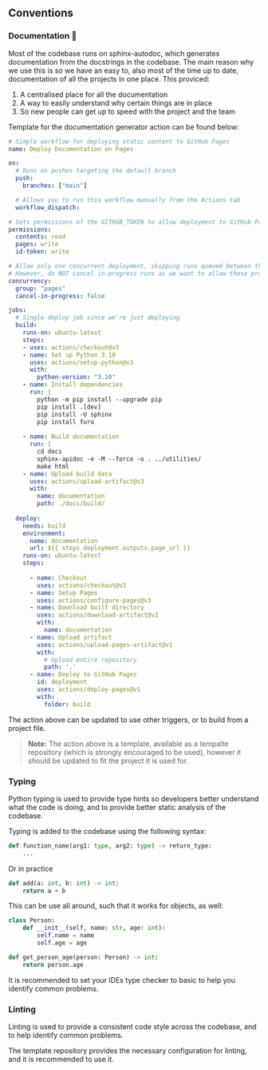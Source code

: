 ## Conventions

### Documentation 📃
Most of the codebase runs on sphinx-autodoc, which generates documentation from the docstrings in the codebase. The main reason why we use this is so we have an easy to, also most of the time up to date, documentation of all the projects in one place.
This proviced:
1. A centralised place for all the documentation
2. A way to easily understand why certain things are in place
3. So new people can get up to speed with the project and the team

Template for the documentation generator action can be found below:
```yaml
# Simple workflow for deploying static content to GitHub Pages
name: Deploy Documentation on Pages

on:
  # Runs on pushes targeting the default branch
  push:
    branches: ["main"]

  # Allows you to run this workflow manually from the Actions tab
  workflow_dispatch:

# Sets permissions of the GITHUB_TOKEN to allow deployment to GitHub Pages
permissions:
  contents: read
  pages: write
  id-token: write

# Allow only one concurrent deployment, skipping runs queued between the run in-progress and latest queued.
# However, do NOT cancel in-progress runs as we want to allow these production deployments to complete.
concurrency:
  group: "pages"
  cancel-in-progress: false

jobs:
  # Single deploy job since we're just deploying
  build:
    runs-on: ubuntu-latest
    steps:
    - uses: actions/checkout@v3
    - name: Set up Python 3.10
      uses: actions/setup-python@v3
      with:
        python-version: "3.10"
    - name: Install dependencies
      run: |
        python -m pip install --upgrade pip
        pip install .[dev]
        pip install -U sphinx
        pip install furo
        
    - name: Build documentation
      run: |
        cd docs
        sphinx-apidoc -e -M --force -o . ../utilities/
        make html
    - name: Upload build data
      uses: actions/upload-artifact@v3
      with:
        name: documentation
        path: ./docs/build/
        
  deploy:
    needs: build
    environment:
      name: documentation
      url: ${{ steps.deployment.outputs.page_url }}
    runs-on: ubuntu-latest
    steps:
   
      - name: Checkout
        uses: actions/checkout@v3
      - name: Setup Pages
        uses: actions/configure-pages@v3
      - name: Download built directory
        uses: actions/download-artifact@v3
        with:
          name: documentation
      - name: Upload artifact
        uses: actions/upload-pages-artifact@v1
        with:
          # Upload entire repository
          path: '.'
      - name: Deploy to GitHub Pages
        id: deployment
        uses: actions/deploy-pages@v1
        with:
          folder: build

```

The action above can be updated to use other triggers, or to build from a project file.

>**Note:** The action above is a template, available as a tempalte repository (which is strongly encouraged to be used), however it should be updated to fit the project it is used for.

### Typing

Python typing is used to provide type hints so developers better understand what the code is doing, and to provide better static analysis of the codebase.

Typing is added to the codebase using the following syntax:
```python
def function_name(arg1: type, arg2: type) -> return_type:
    ...
```

Or in practice
```python
def add(a: int, b: int) -> int:
    return a + b
```

This can be use all around, such that it works for objects, as well:
```python
class Person:
    def __init__(self, name: str, age: int):
        self.name = name
        self.age = age

def get_person_age(person: Person) -> int:
    return person.age

```

It is recommended to set your IDEs type checker to basic to help you identify common problems.

### Linting

Linting is used to provide a consistent code style across the codebase, and to help identify common problems.

The template repository provides the necessary configuration for linting, and it is recommended to use it.
